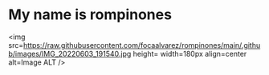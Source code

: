 # My name is rompinones

<!--START_SECTION:update_image-->
<img src=https://raw.githubusercontent.com/focaalvarez/rompinones/main/.github/images/IMG_20220603_191540.jpg height= width=180px align=center alt=Image ALT />
<!--END_SECTION:update_image-->



